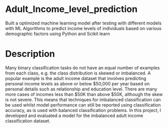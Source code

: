 # Adult_Income_level_prediction
Built a optimized machine learning model after testing with different models with ML Algorithms to predict income levels of individuals based on various demographic factors using Python and Scikit learn

# Description
Many binary classification tasks do not have an equal number of examples from each class, e.g. the class distribution is skewed or imbalanced. A popular example is the adult income dataset that involves predicting personal income levels as above or below $50,000 per year based on personal details such as relationship and education level. There are many more cases of incomes less than $50K than above $50K, although the skew is not severe. This means that techniques for imbalanced classification can be used whilst model performance can still be reported using classification accuracy, as is used with balanced classification problems.
In this project, I developed and evaluated a model for the imbalanced adult income classification dataset.

